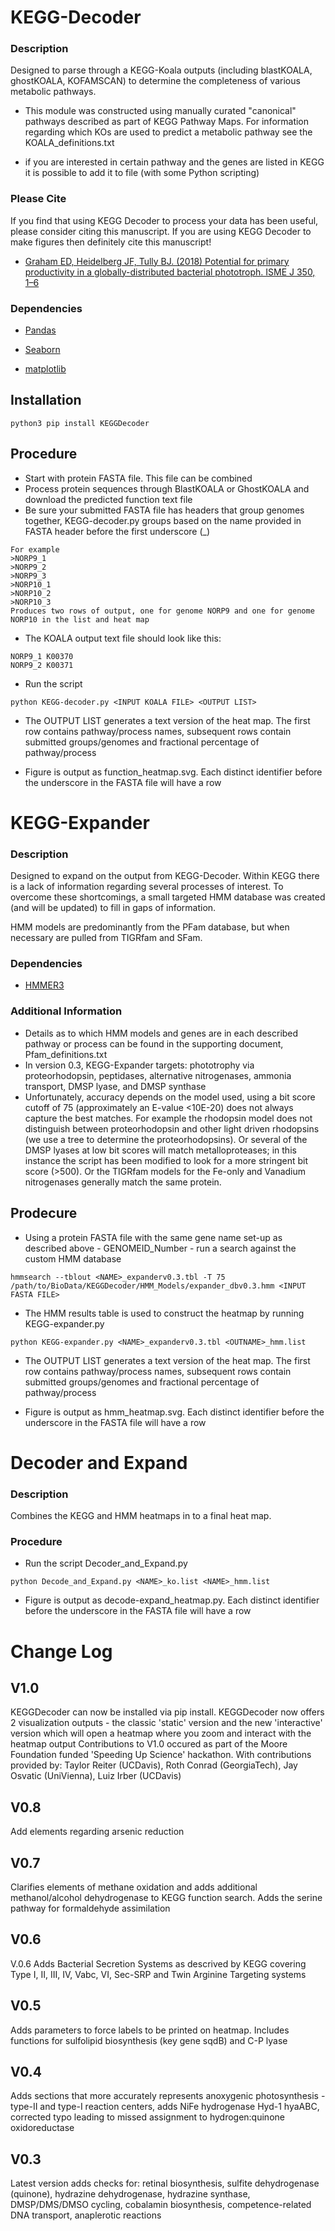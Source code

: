 KEGG-Decoder
================================================================
### Description ###
Designed to parse through a KEGG-Koala outputs (including blastKOALA, ghostKOALA, KOFAMSCAN) to determine the completeness of various metabolic pathways.

* This module was constructed using manually curated "canonical" pathways described as part of KEGG Pathway Maps. For information regarding which KOs are used to predict a metabolic pathway see the KOALA_definitions.txt

* if you are interested in certain pathway and the genes are listed in KEGG it is possible to add it to file (with some Python scripting)

### Please Cite ###
If you find that using KEGG Decoder to process your data has been useful, please consider citing this manuscript. If you are using KEGG Decoder to make figures then definitely cite this manuscript!

* [Graham ED, Heidelberg JF, Tully BJ. (2018) Potential for primary productivity in a globally-distributed bacterial phototroph. ISME J 350, 1–6](https://www.nature.com/articles/s41396-018-0091-3)  


### Dependencies ###

* [Pandas](http://pandas.pydata.org/pandas-docs/stable/install.html)

* [Seaborn](http://seaborn.pydata.org/installing.html)

* [matplotlib](http://matplotlib.org/users/installing.html)

## Installation ##
```
python3 pip install KEGGDecoder
```

## Procedure ##
* Start with protein FASTA file. This file can be combined 
* Process protein sequences through BlastKOALA or GhostKOALA and download the predicted function text file
* Be sure your submitted FASTA file has headers that group genomes together, KEGG-decoder.py groups based on the name provided in FASTA header before the first underscore (_)
```
For example
>NORP9_1
>NORP9_2
>NORP9_3
>NORP10_1
>NORP10_2
>NORP10_3
Produces two rows of output, one for genome NORP9 and one for genome NORP10 in the list and heat map
```

* The KOALA output text file should look like this:
```
NORP9_1	K00370
NORP9_2	K00371
```
* Run the script
```
python KEGG-decoder.py <INPUT KOALA FILE> <OUTPUT LIST>
```
* The OUTPUT LIST generates a text version of the heat map. The first row contains pathway/process names, subsequent rows contain submitted groups/genomes and fractional percentage of pathway/process

* Figure is output as function_heatmap.svg. Each distinct identifier before the underscore in the FASTA file will have a row

KEGG-Expander
================================================================
### Description ###
Designed to expand on the output from KEGG-Decoder. Within KEGG there is a lack of information regarding several processes of interest. To overcome these shortcomings, a small targeted HMM database was created (and will be updated) to fill in gaps of information.

HMM models are predominantly from the PFam database, but when necessary are pulled from TIGRfam and SFam.

### Dependencies ###
* [HMMER3](http://www.hmmer.org/)

### Additional Information ###
* Details as to which HMM models and genes are in each described pathway or process can be found in the supporting document, Pfam_definitions.txt
* In version 0.3, KEGG-Expander targets: phototrophy via proteorhodopsin, peptidases, alternative nitrogenases, ammonia transport, DMSP lyase, and DMSP synthase
* Unfortunately, accuracy depends on the model used, using a bit score cutoff of 75 (approximately an E-value <10E-20) does not always capture the best matches. For example the rhodopsin model does not distinguish between proteorhodopsin and other light driven rhodopsins (we use a tree to determine the proteorhodopsins). Or several of the DMSP lyases at low bit scores will match metalloproteases; in this instance the script has been modified to look for a more stringent bit score (>500). Or the TIGRfam models for the Fe-only and Vanadium nitrogenases generally match the same protein. 

## Prodecure ##
* Using a protein FASTA file with the same gene name set-up as described above - GENOMEID_Number - run a search against the custom HMM database
```
hmmsearch --tblout <NAME>_expanderv0.3.tbl -T 75 /path/to/BioData/KEGGDecoder/HMM_Models/expander_dbv0.3.hmm <INPUT FASTA FILE>
```
* The HMM results table is used to construct the heatmap by running KEGG-expander.py
```
python KEGG-expander.py <NAME>_expanderv0.3.tbl <OUTNAME>_hmm.list
```
* The OUTPUT LIST generates a text version of the heat map. The first row contains pathway/process names, subsequent rows contain submitted groups/genomes and fractional percentage of pathway/process

* Figure is output as hmm_heatmap.svg. Each distinct identifier before the underscore in the FASTA file will have a row

Decoder and Expand
================================================================
### Description ###
Combines the KEGG and HMM heatmaps in to a final heat map. 

### Procedure ###
* Run the script Decoder_and_Expand.py
```
python Decode_and_Expand.py <NAME>_ko.list <NAME>_hmm.list
```
* Figure is output as decode-expand_heatmap.py. Each distinct identifier before the underscore in the FASTA file will have a row

Change Log
================================================================
## V1.0 ##
KEGGDecoder can now be installed via pip install. KEGGDecoder now offers 2 visualization outputs - the classic 'static' version and
the new 'interactive' version which will open a heatmap where you zoom and interact with the heatmap output 
Contributions to V1.0 occured as part of the Moore Foundation funded 'Speeding Up Science' hackathon. With contributions provided by: Taylor Reiter (UCDavis), Roth Conrad (GeorgiaTech), Jay Osvatic (UniVienna), Luiz Irber (UCDavis)

## V0.8 ##
Add elements regarding arsenic reduction

## V0.7 ##
Clarifies elements of methane oxidation and adds additional methanol/alcohol dehydrogenase
to KEGG function search. Adds the serine pathway for formaldehyde assimilation

## V0.6 ##
V.0.6 Adds Bacterial Secretion Systems as descrived by KEGG covering Type I, II, III, IV, Vabc, VI, Sec-SRP and Twin Arginine Targeting systems

## V0.5 ##
Adds parameters to force labels to be printed on heatmap. Includes functions
for sulfolipid biosynthesis (key gene sqdB) and C-P lyase

## V0.4 ##
Adds sections that more accurately represents anoxygenic photosynthesis - type-II and type-I reaction centers, adds NiFe hydrogenase Hyd-1 hyaABC, corrected typo leading to missed assignment to hydrogen:quinone oxidoreductase

## V0.3 ##
Latest version adds checks for: retinal biosynthesis, sulfite dehydrogenase (quinone), hydrazine dehydrogenase, hydrazine synthase, DMSP/DMS/DMSO cycling, cobalamin biosynthesis, competence-related DNA transport, anaplerotic reactions